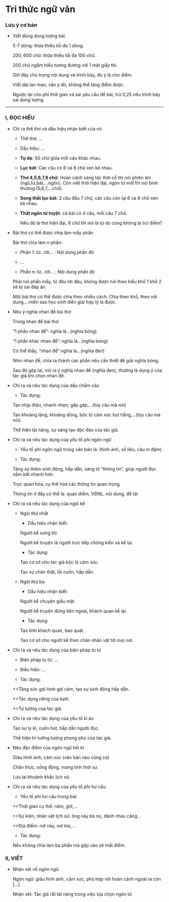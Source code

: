 # Tri thức ngữ văn

### Lưu ý cơ bản

- Viết đúng dung lượng bài.
    
    <aside>
    
    5-7 dòng: thừa thiếu tối đa 1 dòng.
    
    200, 600 chữ: thừa thiếu tối đa 100 chữ.
    
    200 chữ ngầm hiểu tương đương với 1 mặt giấy thi.
    
    </aside>
    
    Giờ đây chú trọng nội dung và trình bày, đủ ý là cho điểm.
    
    Viết dài lan man, vẫn ý đó, không thể tăng điểm được.
    
    Ngược lại còn phí thời gian và sai yêu cầu đề bài, trừ 0,25 nếu trình bày sai dung lượng.
    

---

### I, ĐỌC HIỂU

- Chỉ ra thể thơ và dấu hiệu nhận biết của nó
    
    <aside>
    
    - Thể thơ: …
    
    - Dấu hiệu: …
    
    </aside>
    
    - **Tự do**: Số chữ giữa mỗi câu khác nhau.
    - **Lục bát**: Các câu có 6 và 8 chữ xen kẽ nhau.
    - **Thơ 4,5,6,7,8 chữ**: 
    Hoàn cảnh sáng tác thời cổ thì nói phiên âm (ngũ,tứ,bát,…ngôn).
    Còn viết thời hiện đại, ngôn từ mới thì nói bình thường (5,6,7,…chữ).
    - **Song thất lục bát**: 2 câu đầu 7 chữ, các câu còn lại 6 và 8 chữ xen kẽ nhau.
    - **Thất ngôn tứ tuyệt**: cả bài có 4 câu, mỗi câu 7 chữ.
        
        Nếu đó là thơ hiện đại, 8 chữ thì nói là tự do cũng không bị trừ điểm?
        
- Bài thơ có thể được chia làm mấy phần
    
    <aside>
    
    Bài thơ chia làm n phần:
    
    - Phần 1: từ…tới… : Nội dung phần đó
    
    - …
    - Phần n: từ…tới… : Nội dung phần đó
    
    </aside>
    
    Phải nói phần mấy, từ đâu tới đâu, không được nói theo kiểu khổ 1 khổ 2 sẽ bị sai đáp án. 
    
    Một bài thơ có thể được chia theo nhiều cách. Chia theo khổ, theo nội dung,…miễn sao học sinh diễn giải hợp lý là được.
    
- Nêu ý nghĩa nhan đề bài thơ
    
    <aside>
    
    Trong nhan đề bài thơ:
    
    “1 phần nhan đề”: nghĩa là…(nghĩa bóng)
    
    “1 phần khác nhan đề”: nghĩa là…(nghĩa bóng)
    
    Có thể thấy, “nhan đề” nghĩa là…(nghĩa đen)
    
    </aside>
    
    Nhìn nhan đề, chia ra thành các phần nếu cần thiết để giải nghĩa bóng.
    
    Sau đó gộp lại, nói ra ý nghĩa nhan đề (nghĩa đen), thường là dụng ý của tác giả khi chọn nhan đề.
    
- Chỉ ra và nêu tác dụng của dấu chấm câu
    
    <aside>
    
    - Tác dụng:
    
    Tạo nhịp điệu, nhanh nhẹn, gấp gáp,…(tùy câu mà nói)
    
    Tạo khoảng lặng, khoảng dừng, bộc lộ cảm xúc hụt hẫng,…(tùy câu mà nói).
    
    Thể hiện tài năng, sự sáng tạo độc đáo của tác giả.
    
    </aside>
    
- Chỉ ra và nêu tác dụng của yếu tố phi ngôn ngữ
    
    <aside>
    
    - Yếu tố phi ngôn ngữ trong văn bản là: (hình ảnh, số liệu, câu in đậm).
    
    - Tác dụng: 
    
    Tăng sự thêm sinh động, hấp dẫn, sáng tỏ “thông tin”, giúp người đọc nắm bắt nhanh hơn.
    
    Trực quan hóa, cụ thể hóa các thông tin quan trọng.
    
    </aside>
    
    Thông tin ở đây có thể là: quan điểm, VĐNL, nội dung, đề tài
    
- Chỉ ra và nêu tác dụng của ngôi kể
    - Ngôi thứ nhất
        
        <aside>
        
        - Dấu hiệu nhận biết:
        
        Người kể xưng tôi.
        
        Người kể truyện là người trực tiếp chứng kiến và kể lại.
        
        - Tác dụng:
        
        Tạo cơ sở cho tác giả bộc lộ cảm xúc.
        
        Tạo sự chân thật, lôi cuốn, hấp dẫn.
        
        </aside>
        
    - Ngôi thứ ba
        
        <aside>
        
        - Dấu hiệu nhận biết:
        
        Người kể chuyện giấu mặt.
        
        Người kể truyện đứng bên ngoài, khách quan kể lại.
        
        - Tác dụng:
        
        Tạo tính khách quan, bao quát.
        
        Tạo cơ sở cho người kể theo chân nhân vật tới mọi nơi.
        
        </aside>
        
- Chỉ ra và nêu tác dụng của biện pháp tu từ
    
    <aside>
    
    - Biện pháp tu từ: …
    
    - Biểu hiện: …
    
    - Tác dụng:
    
    +>Tăng sức gợi hình gợi cảm, tạo sự sinh động hấp dẫn.
    
    +>Tác dụng riêng của bptt.
    
    +>Tư tưởng của tác giả.
    
    </aside>
    
- Chỉ ra và nêu tác dụng của yếu tố kì ảo
    
    <aside>
    
    Tạo sự ly kì, cuốn hút, hấp dẫn người đọc.
    
    Thể hiện trí tưởng tượng phong phú của tác giả.
    
    </aside>
    
- Nêu đặc điểm của ngôn ngữ hồi kí
    
    <aside>
    
    Giàu hình ảnh, cảm xúc (văn bản nào cũng có)
    
    Chân thực, sống động, mang tính thời sự.
    
    Lưu lại khoảnh khắc lịch sử.
    
    </aside>
    
- Chỉ ra và nêu tác dụng của yếu tố phi hư cấu
    
    <aside>
    
    - Yếu tố phi hư cấu trong bài:
    
    +>Thời gian cụ thể: năm, giờ,…
    
    +>Sự kiện, nhân vật lịch sử: ông này bà nọ, đánh nhau căng…
    
    +>Địa điểm: nơi này, nơi kia,…
    
    - Tác dụng:
    
    </aside>
    
    Nếu không chia làm ba phần mà gộp vào sẽ mất điểm.
    

### II, VIẾT

- Nhận xét về ngôn ngữ
    
    <aside>
    
    Ngôn ngữ: giàu hình ảnh, cảm xúc, phù hợp với hoàn cảnh ngoài ra còn […]
    
    Nhận xét: Tác giả rất tài năng trong việc lựa chọn ngôn từ
    
    </aside>